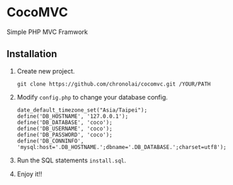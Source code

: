 CocoMVC
=======

Simple PHP MVC Framwork


## Installation

1. Create new project.
	```
	git clone https://github.com/chronolai/cocomvc.git /YOUR/PATH
	```

2. Modify `config.php` to change your database config.
	```
	date_default_timezone_set("Asia/Taipei");
	define('DB_HOSTNAME', '127.0.0.1');
	define('DB_DATABASE', 'coco');
	define('DB_USERNAME', 'coco');
	define('DB_PASSWORD', 'coco');
	define('DB_CONNINFO', 'mysql:host='.DB_HOSTNAME.';dbname='.DB_DATABASE.';charset=utf8');
	```

3. Run the SQL statements `install.sql`.

4. Enjoy it!!
